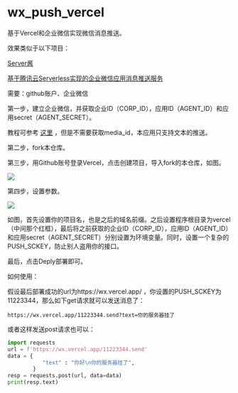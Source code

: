 # wx_push_vercel

基于Vercel和企业微信实现微信消息推送。

效果类似于以下项目：

[Server酱](https://sct.ftqq.com/)

[基于腾讯云Serverless实现的企业微信应用消息推送服务](https://github.com/zyh94946/wx-msg-push-tencent)

需要：github账户、企业微信

第一步，建立企业微信，并获取企业ID（CORP_ID），应用ID（AGENT_ID）和应用secret（AGENT_SECRET）。

教程可参考 [这里](https://github.com/zyh94946/wx-msg-push-tencent#%E5%88%9B%E5%BB%BA%E5%BA%94%E7%94%A8) ，但是不需要获取media_id，本应用只支持文本的推送。

第二步，fork本仓库。

第三步，用Github账号登录Vercel，点击创建项目，导入fork的本仓库，如图。

<img src="https://raw.githubusercontent.com/xJogger/wx_push_vercel/main/img/1.jpg" />

第四步，设置参数。

<img src="https://raw.githubusercontent.com/xJogger/wx_push_vercel/main/img/2.jpg" />

如图，首先设置你的项目名，也是之后的域名前缀。之后设置程序根目录为vercel（中间那个红框），最后将之前获取的企业ID（CORP_ID），应用ID（AGENT_ID）和应用secret（AGENT_SECRET）分别设置为环境变量。同时，设置一个复杂的PUSH_SCKEY，防止别人盗用你的接口。

最后，点击Deply部署即可。

如何使用：

假设最后部署成功的url为https://wx.vercel.app/ ，你设置的PUSH_SCKEY为11223344，那么如下get请求就可以发送消息了：

```
https://wx.vercel.app/11223344.send?text=你的服务器挂了
```

或者这样发送post请求也可以：

```python
import requests
url = f'https://wx.vercel.app/11223344.send'
data = {
           "text" : "你好\n你的服务器挂了",
        }
resp = requests.post(url, data=data)
print(resp.text)
```

